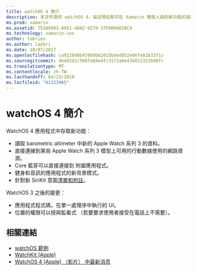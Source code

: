 ```yaml
---
title: watchOS 4 簡介
description: 本文件提供 watchOS 4，描述現在都可在 Xamarin 開發人員的新功能的高階簡介。
ms.prod: xamarin
ms.assetid: 753A9993-A951-40A2-9270-37F000A01BC9
ms.technology: xamarin-ios
author: lobrien
ms.author: laobri
ms.date: 10/07/2017
ms.openlocfilehash: ca922840b47899b62615bded852e66fe81b3371c
ms.sourcegitcommit: 4b402d1c508fa84e4fc3171a6e43b811323948fc
ms.translationtype: MT
ms.contentlocale: zh-TW
ms.lasthandoff: 04/23/2019
ms.locfileid: "61223965"
---
```

# <a name="introduction-to-watchos-4"></a>watchOS 4 簡介

WatchOS 4 應用程式中存取新功能：

* 讀取 barometric altimeter 中新的 Apple Watch 系列 3 的資料。
* 直接連線到某些 Apple Watch 系列 3 模型上可用的行動數據使用的網路資源。
* Core 藍芽可以直接連接到 附屬應用程式。
* 健身和音訊的應用程式的新背景模式。
* 針對新 SiriKit 意圖[清單和附註](~/ios/platform/introduction-to-ios11/sirikit.md)。

WatchOS 3 之後的變更：

* 應用程式程式碼，在單一處理序中執行的 UI。
* 位置的權限可以授與監看式 （若要要求使用者接受在電話上不需要）。

## <a name="related-links"></a>相關連結

* [watchOS 範例](https://developer.xamarin.com/samples/watchos/all/)
* [WatchKit (Apple)](https://developer.apple.com/documentation/watchkit)
* [WatchOS 4 (Apple) （影片） 中最新消息](https://developer.apple.com/videos/play/wwdc2017/205/)
